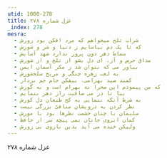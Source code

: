 ```yaml
---
utid: 1000-278
title: غزل شماره ۲۷۸
_index: 278
mesra:
  - شراب تلخ میخواهم که مرد افکن بود زورش
  - که تا یک دم بیاسایم ز دنیا و شر و شورش
  - سماط دهر دون پرور ندارد شهد آسایش
  - مذاق حرص و آز، ای دل بشو از تلخ و از شورش
  - بیاور می که نتوان شد ز مکر آسمان ایمن
  - به لعب زهره چنگی و مریخ سلحشورش
  - کمند صید بهرامی، بیفکن جام جم بردار
  - که من پیمودم این صحرا نه بهرام است و نه گورش
  - بیا تا در می صافیت راز دهر بنمایم
  - به شرط آنکه ننمایی به کج طبعان دل کورش
  - نظر کردن به درویشان منافیّ بزرگی نیست
  - سلیمان با چنان حشمت نظرها بود با مورش
  - کمان ابروی جانان نمی پیچد سر از حافظ
  - ولیکن خنده می آید بدین بازوی بی زورش
---
```

غزل شماره ۲۷۸
